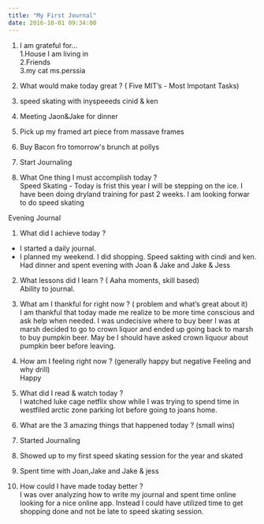 ```yaml
---
title: "My First Journal"
date: 2016-10-01 09:34:00
---
```

1. I am grateful for...  
1.House I am living in  
2.Friends  
3.my cat ms.perssia  

2. What would make today great ? ( Five MIT’s - Most Impotant Tasks)  
 1. speed skating with inyspeeeds cinid & ken  
 2. Meeting Jaon&Jake for dinner  
 3. Pick up my framed art piece from massave frames  
 4. Buy Bacon fro tomorrow's brunch at pollys  
 5. Start Journaling  
3. What One thing I must accomplish today ?  
Speed Skating - Today is frist this year I will be stepping on the ice. I have been doing dryland training for past 2 weeks. I am looking forwar to do speed skating

Evening Journal

1. What did I achieve today ?  
 - I started a daily journal.   
 - I planned my weekend. I did shopping. Speed sakting with cindi and ken. Had dinner and spent evening with Joan & Jake and Jake & Jess  

2. What lessons did I learn ? ( Aaha moments, skill based)  
Ability to journal.  

3. What am I thankful for right now ? ( problem and what’s great about it)  
I am thankful that today made me realize to be more time conscious and ask help when needed. I was undecisive where to buy beer I was at marsh decided to go to crown liquor and ended up going back to marsh to buy pumpkin beer. May be I should have asked crown liquour about pumpkin beer before leaving.  

4. How am I feeling right now ? (generally happy but negative Feeling and why drill)  
Happy  

5. What did I read & watch today ?  
I watched luke cage netflix show while I was trying to spend time in westfiled arctic zone parking lot before going to joans home.  

6. What are the 3 amazing things that happened today ? (small wins)  
 1. Started Journaling  
 2. Showed up to my first speed skating session for the year and skated
 3. Spent time with Joan,Jake and Jake & jess  

7. How could I have made today better ?  
I was over analyzing how to write my journal and spent time online looking for a nice online app. Instead I could have utilized time to get shopping done and not be late to speed skating session.
